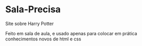 # Sala-Precisa
Site sobre Harry Potter

Feito em sala de aula, e usado apenas para colocar em prática conhecimentos novos de html e css
